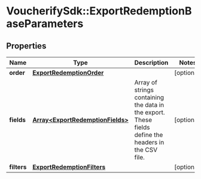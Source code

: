 # VoucherifySdk::ExportRedemptionBaseParameters

## Properties

| Name | Type | Description | Notes |
| ---- | ---- | ----------- | ----- |
| **order** | [**ExportRedemptionOrder**](ExportRedemptionOrder.md) |  | [optional] |
| **fields** | [**Array&lt;ExportRedemptionFields&gt;**](ExportRedemptionFields.md) | Array of strings containing the data in the export. These fields define the headers in the CSV file. | [optional] |
| **filters** | [**ExportRedemptionFilters**](ExportRedemptionFilters.md) |  | [optional] |

